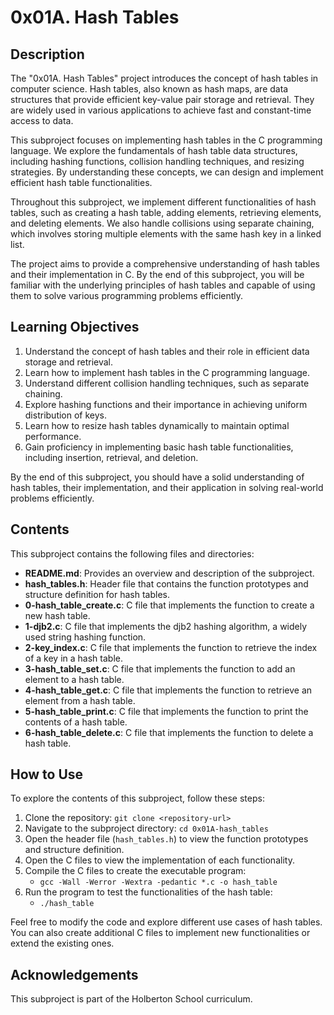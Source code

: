 # 0x01A. Hash Tables

## Description

The "0x01A. Hash Tables" project introduces the concept of hash tables in computer science. Hash tables, also known as hash maps, are data structures that provide efficient key-value pair storage and retrieval. They are widely used in various applications to achieve fast and constant-time access to data.

This subproject focuses on implementing hash tables in the C programming language. We explore the fundamentals of hash table data structures, including hashing functions, collision handling techniques, and resizing strategies. By understanding these concepts, we can design and implement efficient hash table functionalities.

Throughout this subproject, we implement different functionalities of hash tables, such as creating a hash table, adding elements, retrieving elements, and deleting elements. We also handle collisions using separate chaining, which involves storing multiple elements with the same hash key in a linked list.

The project aims to provide a comprehensive understanding of hash tables and their implementation in C. By the end of this subproject, you will be familiar with the underlying principles of hash tables and capable of using them to solve various programming problems efficiently.

## Learning Objectives

1. Understand the concept of hash tables and their role in efficient data storage and retrieval.
2. Learn how to implement hash tables in the C programming language.
3. Understand different collision handling techniques, such as separate chaining.
4. Explore hashing functions and their importance in achieving uniform distribution of keys.
5. Learn how to resize hash tables dynamically to maintain optimal performance.
6. Gain proficiency in implementing basic hash table functionalities, including insertion, retrieval, and deletion.

By the end of this subproject, you should have a solid understanding of hash tables, their implementation, and their application in solving real-world problems efficiently.

## Contents

This subproject contains the following files and directories:

- **README.md**: Provides an overview and description of the subproject.
- **hash_tables.h**: Header file that contains the function prototypes and structure definition for hash tables.
- **0-hash_table_create.c**: C file that implements the function to create a new hash table.
- **1-djb2.c**: C file that implements the djb2 hashing algorithm, a widely used string hashing function.
- **2-key_index.c**: C file that implements the function to retrieve the index of a key in a hash table.
- **3-hash_table_set.c**: C file that implements the function to add an element to a hash table.
- **4-hash_table_get.c**: C file that implements the function to retrieve an element from a hash table.
- **5-hash_table_print.c**: C file that implements the function to print the contents of a hash table.
- **6-hash_table_delete.c**: C file that implements the function to delete a hash table.

## How to Use

To explore the contents of this subproject, follow these steps:

1. Clone the repository: `git clone <repository-url>`
2. Navigate to the subproject directory: `cd 0x01A-hash_tables`
3. Open the header file (`hash_tables.h`) to view the function prototypes and structure definition.
4. Open the C files to view the implementation of each functionality.
5. Compile the C files to create the executable program:
   - `gcc -Wall -Werror -Wextra -pedantic *.c -o hash_table`
6. Run the program to test the functionalities of the hash table:
   - `./hash_table`

Feel free to modify the code and explore different use cases of hash tables. You can also create additional C files to implement new functionalities or extend the existing ones.

## Acknowledgements

This subproject is part of the Holberton School curriculum.